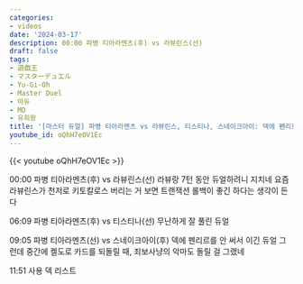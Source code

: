 ```yaml
---
categories:
- videos
date: '2024-03-17'
description: 00:00 파병 티아라멘츠(후) vs 라뷰린스(선)
draft: false
tags:
- 遊戯王
- マスターデュエル
- Yu-Gi-Oh
- Master Duel
- 마듀
- MD
- 유희왕
title: '[마스터 듀얼] 파병 티아라멘츠 vs 라뷰린스, 티스티나, 스네이크아이: 덱에 펜리르를 안 써서 살았다'
youtube_id: oQhH7eOV1Ec
---
```



{{< youtube oQhH7eOV1Ec >}}

00:00 파병 티아라멘츠(후) vs 라뷰린스(선)
라뷰랑 7턴 동안 듀얼하려니 지치네
요즘 라뷰린스가 천저로 키토칼로스 버리는 거 보면 트랜잭션 롤백이 좋긴 하다는 생각이 든다

06:09 파병 티아라멘츠(후) vs 티스티나(선)
무난하게 잘 풀린 듀얼

09:05 파병 티아라멘츠(선) vs 스네이크아이(후)
덱에 펜리르를 안 써서 이긴 듀얼
그런데 중간에 켈도로 카드를 되돌릴 때, 죄보사냥의 악마도 돌릴 걸 그랬네

11:51 사용 덱 리스트